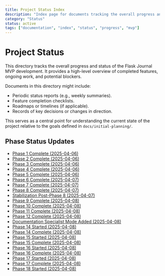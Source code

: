 ```yaml
---
title: Project Status Index
description: "Index page for documents tracking the overall progress and status of the Flask Journal MVP development, including phase completion updates."
category: "Status"
status: active
tags: ["documentation", "index", "status", "progress", "mvp"]
---
```



# Project Status

This directory tracks the overall progress and status of the Flask Journal MVP development. It provides a high-level overview of completed features, ongoing work, and potential blockers.

Documents in this directory might include:

-   Periodic status reports (e.g., weekly summaries).
-   Feature completion checklists.
-   Roadmaps or timelines (if applicable).
-   Records of key decisions or changes in direction.

This serves as a central point for understanding the current state of the project relative to the goals defined in `docs/initial-planning/`.

## Phase Status Updates

-   [Phase 1 Complete (2025-04-06)](@docs/status/2025-04-06-phase-1-complete.md)
-   [Phase 2 Complete (2025-04-06)](@docs/status/2025-04-06-phase-2-complete.md)
-   [Phase 3 Complete (2025-04-06)](@docs/status/2025-04-06-phase-3-complete.md)
-   [Phase 4 Complete (2025-04-06)](@docs/status/2025-04-06-phase-4-complete.md)
-   [Phase 5 Complete (2025-04-06)](@docs/status/2025-04-06-phase-5-complete.md)
-   [Phase 6 Complete (2025-04-07)](@docs/status/2025-04-07-phase-6-complete.md)
-   [Phase 7 Complete (2025-04-07)](@docs/status/2025-04-07-phase-7-complete.md)
-   [Phase 8 Complete (2025-04-07)](@docs/status/2025-04-07-phase-8-complete.md)
-   [Stabilization Post-Phase 8 (2025-04-07)](@docs/status/2025-04-07-stabilization-post-phase-8.md)
-   [Phase 9 Complete (2025-04-08)](@docs/status/2025-04-08-phase-9-complete.md)
-   [Phase 10 Complete (2025-04-08)](@docs/status/2025-04-08-phase-10-complete.md)
-   [Phase 11 Complete (2025-04-08)](@docs/status/2025-04-08-phase-11-complete.md)
-   [Phase 12 Complete (2025-04-08)](@docs/status/2025-04-08-phase-12-complete.md)
-   [Documentation Specialist Mode Added (2025-04-08)](@docs/status/2025-04-08-documentation-specialist-mode-added.md)
-   [Phase 14 Started (2025-04-08)](@docs/status/2025-04-08-phase-14-started.md)
-   [Phase 14 Complete (2025-04-08)](@docs/status/2025-04-08-phase-14-complete.md)
-   [Phase 15 Started (2025-04-08)](@docs/status/2025-04-08-phase-15-started.md)
-   [Phase 15 Complete (2025-04-08)](@docs/status/2025-04-08-phase-15-complete.md)
-   [Phase 16 Started (2025-04-08)](@docs/status/2025-04-08-phase-16-started.md)
-   [Phase 16 Complete (2025-04-08)](@docs/status/2025-04-08-phase-16-complete.md)
-   [Phase 17 Started (2025-04-08)](@docs/status/2025-04-08-phase-17-started.md)
-   [Phase 17 Complete (2025-04-08)](@docs/status/2025-04-08-phase-17-complete.md)
-   [Phase 18 Started (2025-04-08)](@docs/status/2025-04-08-phase-18-started.md)